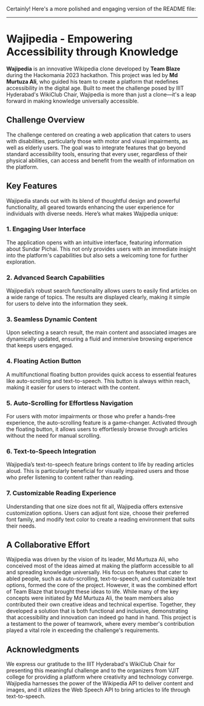 Certainly! Here's a more polished and engaging version of the README file:

---

# Wajipedia - Empowering Accessibility through Knowledge

**Wajipedia** is an innovative Wikipedia clone developed by **Team Blaze** during the Hackomania 2023 hackathon. This project was led by **Md Murtuza Ali**, who guided his team to create a platform that redefines accessibility in the digital age. Built to meet the challenge posed by IIIT Hyderabad's WikiClub Chair, Wajipedia is more than just a clone—it's a leap forward in making knowledge universally accessible.

## Challenge Overview

The challenge centered on creating a web application that caters to users with disabilities, particularly those with motor and visual impairments, as well as elderly users. The goal was to integrate features that go beyond standard accessibility tools, ensuring that every user, regardless of their physical abilities, can access and benefit from the wealth of information on the platform.

## Key Features

Wajipedia stands out with its blend of thoughtful design and powerful functionality, all geared towards enhancing the user experience for individuals with diverse needs. Here’s what makes Wajipedia unique:

### 1. **Engaging User Interface**
The application opens with an intuitive interface, featuring information about Sundar Pichai. This not only provides users with an immediate insight into the platform's capabilities but also sets a welcoming tone for further exploration.

### 2. **Advanced Search Capabilities**
Wajipedia’s robust search functionality allows users to easily find articles on a wide range of topics. The results are displayed clearly, making it simple for users to delve into the information they seek.

### 3. **Seamless Dynamic Content**
Upon selecting a search result, the main content and associated images are dynamically updated, ensuring a fluid and immersive browsing experience that keeps users engaged.

### 4. **Floating Action Button**
A multifunctional floating button provides quick access to essential features like auto-scrolling and text-to-speech. This button is always within reach, making it easier for users to interact with the content.

### 5. **Auto-Scrolling for Effortless Navigation**
For users with motor impairments or those who prefer a hands-free experience, the auto-scrolling feature is a game-changer. Activated through the floating button, it allows users to effortlessly browse through articles without the need for manual scrolling.

### 6. **Text-to-Speech Integration**
Wajipedia’s text-to-speech feature brings content to life by reading articles aloud. This is particularly beneficial for visually impaired users and those who prefer listening to content rather than reading.

### 7. **Customizable Reading Experience**
Understanding that one size does not fit all, Wajipedia offers extensive customization options. Users can adjust font size, choose their preferred font family, and modify text color to create a reading environment that suits their needs.

## A Collaborative Effort
Wajipedia was driven by the vision of its leader, Md Murtuza Ali, who conceived most of the ideas aimed at making the platform accessible to all and spreading knowledge universally. His focus on features that cater to abled people, such as auto-scrolling, text-to-speech, and customizable text options, formed the core of the project. However, it was the combined effort of Team Blaze that brought these ideas to life. While many of the key concepts were initiated by Md Murtuza Ali, the team members also contributed their own creative ideas and technical expertise. Together, they developed a solution that is both functional and inclusive, demonstrating that accessibility and innovation can indeed go hand in hand. This project is a testament to the power of teamwork, where every member's contribution played a vital role in exceeding the challenge's requirements.

## Acknowledgments

We express our gratitude to the IIIT Hyderabad's WikiClub Chair for presenting this meaningful challenge and to the organizers from VJIT college for providing a platform where creativity and technology converge. Wajipedia harnesses the power of the Wikipedia API to deliver content and images, and it utilizes the Web Speech API to bring articles to life through text-to-speech.


